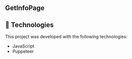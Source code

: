 ## GetInfoPage

## 🚀 Technologies

This project was developed with the following technologies:

<ul>
<li>JavaScript</li>
<li>Puppeteer</li>
</ul>